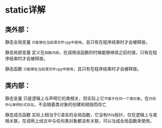 # static详解

## 类外部：
静态全局变量
`只能够在当前源文件cpp中使用`，且只有在程序结束时才会被释放。

静态局部变量
定义在`函数内部`，在调用该函数的时候能够继续之前的值，只有在程序结束时才会被释放。

静态函数
`只能够在当前源文件cpp中使用`，且只有在程序结束时才会被释放。

## 类内部：
静态变量
只是逻辑上与声明它的类相关，但实际上它`不属于任何一个类对象`。在`内存中以单例形式存在`，不会随着类对象的创建和销毁而存亡

静态成员函数
实际上相当于C语言的全局函数，它没有this指针，仅在逻辑上与类相关联，在调用上线文中与任何类对象都没有关联，可以当成全局函数来使用。